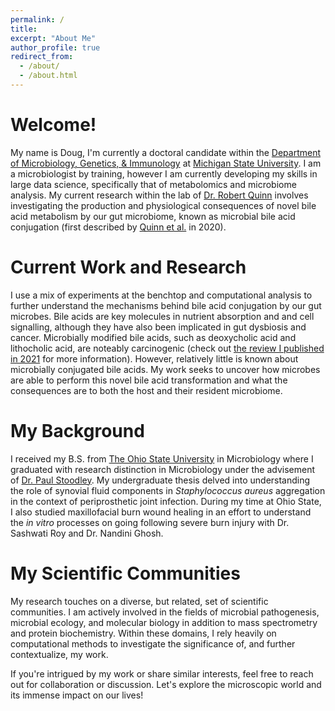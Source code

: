 ```yaml
---
permalink: /
title: 
excerpt: "About Me"
author_profile: true
redirect_from: 
  - /about/
  - /about.html
---
```

# Welcome!

My name is Doug, I'm currently a doctoral candidate within the [Department of Microbiology, Genetics, & Immunology](https://mgi.natsci.msu.edu/) at [Michigan State University](https://www.msu.edu/). I am a microbiologist by training, however I am currently developing my skills in large data science, specifically that of metabolomics and microbiome analysis. My current research within the lab of [Dr. Robert Quinn](https://www.robertquinnlab.com/) involves investigating the production and physiological consequences of novel bile acid metabolism by our gut microbiome, known as microbial bile acid conjugation (first described by [Quinn et al.](https://www.nature.com/articles/s41586-020-2047-9) in 2020). 

# Current Work and Research

I use a mix of experiments at the benchtop and computational analysis to further understand the mechanisms behind bile acid conjugation by our gut microbes. Bile acids are key molecules in nutrient absorption and and cell signalling, although they have also been implicated in gut dysbiosis and cancer. Microbially modified bile acids, such as deoxycholic acid and lithocholic acid, are noteably carcinogenic (check out [the review I published in 2021](guziordo.github.io/publication/2021-06-14-Guzior-and-Quinn) for more information). However, relatively little is known about microbially conjugated bile acids. My work seeks to uncover how microbes are able to perform this novel bile acid transformation and what the consequences are to both the host and their resident microbiome.

# My Background

I received my B.S. from [The Ohio State University](https://www.osu.edu/) in Microbiology where I graduated with research distinction in Microbiology under the advisement of [Dr. Paul Stoodley](https://medicine.osu.edu/find-faculty/non-clinical/microbial-infection-and-immunity/paul-stoodley). My undergraduate thesis delved into understanding the role of synovial fluid components in *Staphylococcus aureus* aggregation in the context of periprosthetic joint infection. During my time at Ohio State, I also studied maxillofacial burn wound healing in an effort to understand the *in vitro* processes on going following severe burn injury with Dr. Sashwati Roy and Dr. Nandini Ghosh. 

# My Scientific Communities

My research touches on a diverse, but related, set of scientific communities. I am actively involved in the fields of microbial pathogenesis, microbial ecology, and molecular biology in addition to mass spectrometry and protein biochemistry. Within these domains, I rely heavily on computational methods to investigate the significance of, and further contextualize, my work.

If you're intrigued by my work or share similar interests, feel free to reach out for collaboration or discussion. Let's explore the microscopic world and its immense impact on our lives!